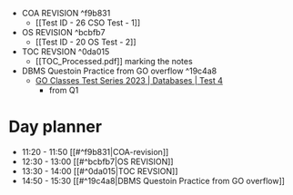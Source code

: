- COA REVISION ^f9b831
	- [[Test ID - 26 CSO Test - 1]]
- OS REVISION ^bcbfb7
	- [[Test ID - 20 OS Test - 2]]
- TOC REVSION ^0da015
	- [[TOC_Processed.pdf]] marking the notes
- DBMS Questoin Practice from GO overflow ^19c4a8
	- [GO Classes Test Series 2023 | Databases | Test 4](https://uxkhzfstdjcborfuyyknhkhbyfnskrywvveioufkbjkupomnptjwvhbavkysuhi.vercel.app/gateoverflow.in/quiz/results.html?exam_id=386&test_id=19)
		- from Q1
# Day planner

- 11:20 - 11:50 [[#^f9b831|COA-revision]]
- 12:30 - 13:00 [[#^bcbfb7|OS REVISION]]
- 13:30 - 14:00 [[#^0da015|TOC REVSION]]
- 14:50 - 15:30 [[#^19c4a8|DBMS Questoin Practice from GO overflow]]